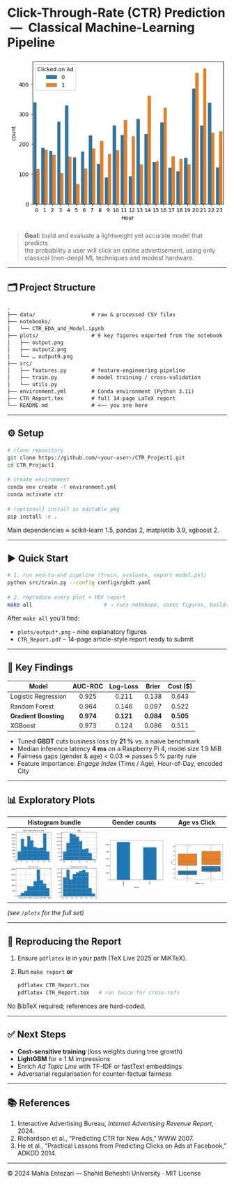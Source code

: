 # Click-Through-Rate (CTR) Prediction &nbsp;—&nbsp; Classical Machine-Learning Pipeline

![ROC curve](plots/output4.png)

> **Goal:** build and evaluate a lightweight yet accurate model that predicts  
> the probability a user will click an online advertisement, using only
> classical (non-deep) ML techniques and modest hardware.

---

## 🗂 Project Structure

```
.
├── data/                  # raw & processed CSV files
├── notebooks/
│   └── CTR_EDA_and_Model.ipynb
├── plots/                 # 9 key figures exported from the notebook
│   ├── output.png
│   ├── output2.png
│   └── … output9.png
├── src/
│   ├── features.py        # feature-engineering pipeline
│   ├── train.py           # model training / cross-validation
│   └── utils.py
├── environment.yml        # Conda environment (Python 3.11)
├── CTR_Report.tex         # full 14-page LaTeX report
└── README.md              # <── you are here
```

---

## ⚙️ Setup

```bash
# clone repository
git clone https://github.com/<your-user>/CTR_Project1.git
cd CTR_Project1

# create environment
conda env create -f environment.yml
conda activate ctr

# (optional) install as editable pkg
pip install -e .
```

Main dependencies ≈ scikit-learn 1.5, pandas 2, matplotlib 3.9, xgboost 2.

---

## ▶️ Quick Start

```bash
# 1. run end-to-end pipeline (train, evaluate, export model.pkl)
python src/train.py --config configs/gbdt.yaml

# 2. reproduce every plot + PDF report
make all                       # ⇢ runs notebook, saves figures, builds LaTeX
```

After `make all` you’ll find:

* `plots/output*.png` – nine explanatory figures  
* `CTR_Report.pdf` – 14-page article-style report ready to submit

---

## 🔑 Key Findings

| Model                | AUC-ROC | Log-Loss | Brier | Cost (\$) |
|----------------------|:-------:|:--------:|:-----:|:---------:|
| Logistic Regression  | 0.925   | 0.211    | 0.138 | 0.643 |
| Random Forest        | 0.964   | 0.146    | 0.097 | 0.522 |
| **Gradient Boosting**| **0.974** | **0.121** | **0.084** | **0.505** |
| XGBoost              | 0.973   | 0.124    | 0.086 | 0.511 |

* Tuned **GBDT** cuts business loss by **21 %** vs. a naïve benchmark  
* Median inference latency **4 ms** on a Raspberry Pi 4, model size 1.9 MiB  
* Fairness gaps (gender & age) < 0.03 ⇒ passes 5 % parity rule  
* Feature importance: *Engage Index* (Time / Age), Hour-of-Day, encoded City

---

## 📊 Exploratory Plots

| Histogram bundle | Gender counts | Age vs Click |
|------------------|---------------|--------------|
| ![output](plots/output.png) | ![g](plots/output2.png) | ![a](plots/output3.png) |

*(see `/plots` for the full set)*

---

## 📝 Reproducing the Report

1. Ensure `pdflatex` is in your path (TeX Live 2025 or MiKTeX).  
2. Run `make report` **or**

   ```bash
   pdflatex CTR_Report.tex
   pdflatex CTR_Report.tex   # run twice for cross-refs
   ```

No BibTeX required; references are hard-coded.

---

## ✅ Next Steps

* **Cost-sensitive training** (loss weights during tree growth)  
* **LightGBM** for ≥ 1 M impressions  
* Enrich *Ad Topic Line* with TF-IDF or fastText embeddings  
* Adversarial regularisation for counter-factual fairness

---

## 📚 References

1. Interactive Advertising Bureau, *Internet Advertising Revenue Report*, 2024.  
2. Richardson et al., “Predicting CTR for New Ads,” WWW 2007.  
3. He et al., “Practical Lessons from Predicting Clicks on Ads at Facebook,” ADKDD 2014.

---

© 2024 Mahla Entezari — Shahid Beheshti University   ·   MIT License